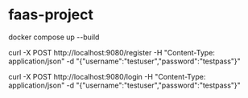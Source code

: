 # faas-project

docker compose up --build 

curl -X POST http://localhost:9080/register -H "Content-Type: application/json" -d "{\"username\":\"testuser\",\"password\":\"testpass\"}"

curl -X POST http://localhost:9080/login -H "Content-Type: application/json" -d "{\"username\":\"testuser\",\"password\":\"testpass\"}"